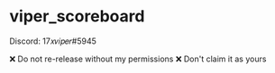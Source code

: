 # viper_scoreboard

Discord: 17𝑥𝑣𝑖𝑝𝑒𝑟#5945

❌ Do not re-release without my permissions
❌ Don't claim it as yours
